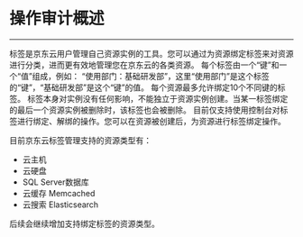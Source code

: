 # 操作审计概述
------

标签是京东云用户管理自己资源实例的工具。您可以通过为资源绑定标签来对资源进行分类，进而更有效地管理您在京东云的各类资源。
每个标签由一个“键”和一个“值”组成，例如： “使用部门：基础研发部”，这里“使用部门”是这个标签的“键”，“基础研发部”是这个“键”的值。
每个资源最多允许绑定10个不同键的标签。
标签本身对实例没有任何影响，不能独立于资源实例创建。当某一标签绑定的最后一个资源实例被删除时，该标签也会被删除。
目前仅支持使用控制台对标签进行绑定、解绑的操作。您可以在资源被创建后，为资源进行标签绑定操作。

目前京东云标签管理支持的资源类型有：

 - 云主机
 - 云硬盘
 - SQL Server数据库
 - 云缓存 Memcached
 - 云搜索 Elasticsearch
 
后续会继续增加支持绑定标签的资源类型。

